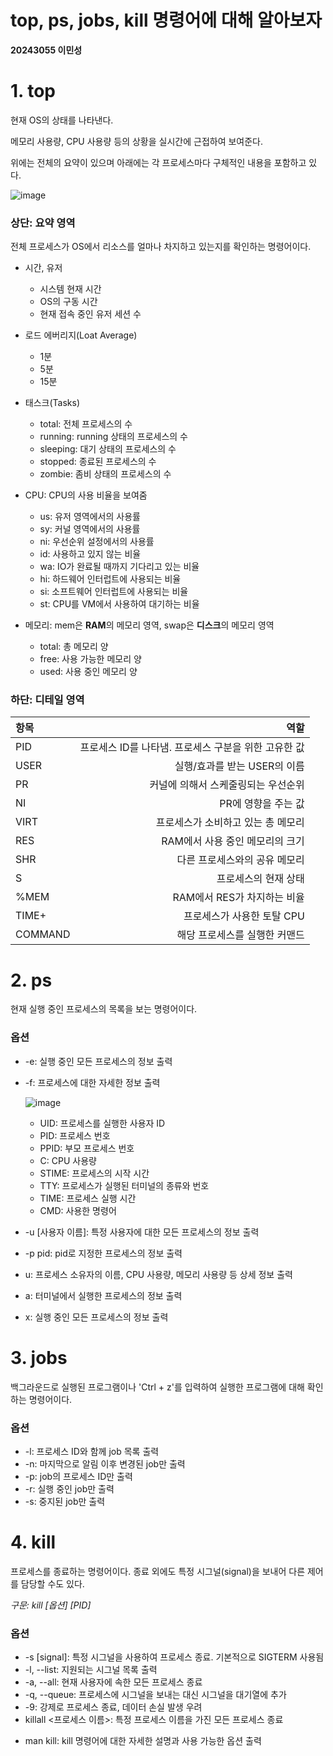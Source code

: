 # top, ps, jobs, kill 명령어에 대해 알아보자
**20243055 이민성**

# 1. top
현재 OS의 상태를 나타낸다. 

메모리 사용량, CPU 사용량 등의 상황을 실시간에 근접하여 보여준다.  

위에는 전체의 요약이 있으며 아래에는 각 프로세스마다 구체적인 내용을 포함하고 있다.

![image](https://github.com/LateButRight/OSS_Introduction/assets/166789383/a66b12b9-0c57-44e4-8839-e520cb4c3bd7)

### 상단: 요약 영역
전체 프로세스가 OS에서 리소스를 얼마나 차지하고 있는지를 확인하는 명령어이다.

+ 시간, 유저
  + 시스템 현재 시간
  + OS의 구동 시간
  + 현재 접속 중인 유저 세션 수

+ 로드 에버리지(Loat Average)
  + 1분
  + 5분
  + 15분

+ 태스크(Tasks)
  + total: 전체 프로세스의 수
  + running: running 상태의 프로세스의 수
  + sleeping: 대기 상태의 프로세스의 수
  + stopped: 종료된 프로세스의 수
  + zombie: 좀비 상태의 프로세스의 수

+ CPU: CPU의 사용 비율을 보여줌
  + us: 유저 영역에서의 사용률
  + sy: 커널 영역에서의 사용률
  + ni: 우선순위 설정에서의 사용률
  + id: 사용하고 있지 않는 비율
  + wa: IO가 완료될 때까지 기다리고 있는 비율
  + hi: 하드웨어 인터럽트에 사용되는 비율
  + si: 소프트웨어 인터럽트에 사용되는 비율
  + st: CPU를 VM에서 사용하여 대기하는 비율

+ 메모리: mem은 **RAM**의 메모리 영역, swap은 **디스크**의 메모리 영역
  + total: 총 메모리 양
  + free: 사용 가능한 메모리 양
  + used: 사용 중인 메모리 양



### 하단: 디테일 영역
|항목|역할|
|:---|---:|
|PID|프로세스 ID를 나타냄. 프로세스 구분을 위한 고유한 값|
|USER|실행/효과를 받는 USER의 이름|
|PR|커널에 의해서 스케줄링되는 우선순위|
|NI|PR에 영향을 주는 값|
|VIRT|프로세스가 소비하고 있는 총 메모리|
|RES|RAM에서 사용 중인 메모리의 크기|
|SHR|다른 프로세스와의 공유 메모리|
|S|프로세스의 현재 상태|
|%MEM|RAM에서 RES가 차지하는 비율|
|TIME+|프로세스가 사용한 토탈 CPU|
|COMMAND|해당 프로세스를 실행한 커맨드|





# 2. ps
현재 실행 중인 프로세스의 목록을 보는 명령어이다.

### 옵션
+ -e: 실행 중인 모든 프로세스의 정보 출력
+ -f: 프로세스에 대한 자세한 정보 출력

  ![image](https://github.com/LateButRight/OSS_Introduction/assets/166789383/82a4c45e-fc11-4f56-b6bf-6f6163ca9e34)

  + UID: 프로세스를 실행한 사용자 ID
  + PID: 프로세스 번호
  + PPID: 부모 프로세스 번호
  + C: CPU 사용량
  + STIME: 프로세스의 시작 시간
  + TTY: 프로세스가 실행된 터미널의 종류와 번호
  + TIME: 프로세스 실행 시간
  + CMD: 사용한 명령어

+ -u [사용자 이름]: 특정 사용자에 대한 모든 프로세스의 정보 출력
+ -p pid: pid로 지정한 프로세스의 정보 출력
+ u: 프로세스 소유자의 이름, CPU 사용량, 메모리 사용량 등 상세 정보 출력
+ a: 터미널에서 실행한 프로세스의 정보 출력
+ x: 실행 중인 모든 프로세스의 정보 출력





# 3. jobs
백그라운드로 실행된 프로그램이나 'Ctrl + z'를 입력하여 실행한 프로그램에 대해 확인하는 명령어이다.

### 옵션
+ -l: 프로세스 ID와 함께 job 목록 출력
+ -n: 마지막으로 알림 이후 변경된 job만 출력
+ -p: job의 프로세스 ID만 출력
+ -r: 실행 중인 job만 출력
+ -s: 중지된 job만 출력



# 4. kill
프로세스를 종료하는 명령어이다. 종료 외에도 특정 시그널(signal)을 보내어 다른 제어를 담당할 수도 있다.

*구문: kill [옵션] [PID]*


### 옵션
+ -s [signal]: 특정 시그널을 사용하여 프로세스 종료. 기본적으로 SIGTERM 사용됨
+ -l, --list: 지원되는 시그널 목록 출력
+ -a, --all: 현재 사용자에 속한 모든 프로세스 종료
+ -q, --queue: 프로세스에 시그널을 보내는 대신 시그널을 대기열에 추가
+ -9: 강제로 프로세스 종료, 데이터 손실 발생 우려
+ killall <프로세스 이름>: 특정 프로세스 이름을 가진 모든 프로세스 종료
- man kill: kill 명령어에 대한 자세한 설명과 사용 가능한 옵션 출력


